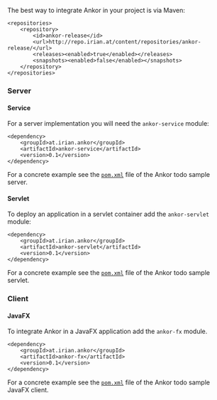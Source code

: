 The best way to integrate Ankor in your project is via Maven:

    <repositories>
        <repository>
            <id>ankor-release</id>
            <url>http://repo.irian.at/content/repositories/ankor-release/</url>
            <releases><enabled>true</enabled></releases>
            <snapshots><enabled>false</enabled></snapshots>
        </repository>
    </repositories>
    
    
### Server

#### Service

For a server implementation you will need the `ankor-service` module:

    <dependency>
        <groupId>at.irian.ankor</groupId>
        <artifactId>ankor-service</artifactId>
        <version>0.1</version>
    </dependency>
    
For a concrete example see the [`pom.xml`][1] file of the Ankor todo sample server.

#### Servlet
 
To deploy an application in a servlet container add the `ankor-servlet` module:
    
    <dependency>
        <groupId>at.irian.ankor</groupId>
        <artifactId>ankor-servlet</artifactId>
        <version>0.1</version>
    </dependency>
    
For a concrete example see the [`pom.xml`][2] file of the Ankor todo sample servlet.
    
### Client

#### JavaFX

To integrate Ankor in a JavaFX application add the `ankor-fx` module.

    <dependency>
        <groupId>at.irian.ankor</groupId>
        <artifactId>ankor-fx</artifactId>
        <version>0.1</version>
    </dependency>
    
For a concrete example see the [`pom.xml`][3] file of the Ankor todo sample JavaFX client.
<br/>
<br/>
<br/>

[1]: https://github.com/ankor-io/ankor-todo-tutorial/blob/master/todo-server/pom.xml
[2]: https://github.com/ankor-io/ankor-todo-tutorial/blob/master/todo-servlet/pom.xml
[3]: https://github.com/ankor-io/ankor-todo-tutorial/blob/master/todo-fx/pom.xml
